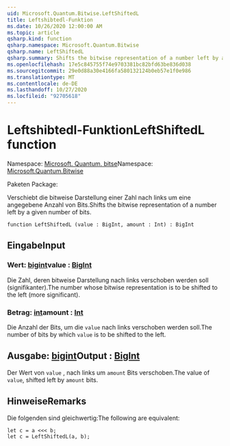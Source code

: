 ```yaml
---
uid: Microsoft.Quantum.Bitwise.LeftShiftedL
title: Leftshibtedl-Funktion
ms.date: 10/26/2020 12:00:00 AM
ms.topic: article
qsharp.kind: function
qsharp.namespace: Microsoft.Quantum.Bitwise
qsharp.name: LeftShiftedL
qsharp.summary: Shifts the bitwise representation of a number left by a given number of bits.
ms.openlocfilehash: 17e5c845755f74e9703381bc82bfd63be836d038
ms.sourcegitcommit: 29e0d88a30e4166fa580132124b0eb57e1f0e986
ms.translationtype: MT
ms.contentlocale: de-DE
ms.lasthandoff: 10/27/2020
ms.locfileid: "92705618"
---
```

# <a name="leftshiftedl-function"></a><span data-ttu-id="16cb1-102">Leftshibtedl-Funktion</span><span class="sxs-lookup"><span data-stu-id="16cb1-102">LeftShiftedL function</span></span>

<span data-ttu-id="16cb1-103">Namespace: [Microsoft. Quantum. bitse](xref:Microsoft.Quantum.Bitwise)</span><span class="sxs-lookup"><span data-stu-id="16cb1-103">Namespace: [Microsoft.Quantum.Bitwise](xref:Microsoft.Quantum.Bitwise)</span></span>

<span data-ttu-id="16cb1-104">Paketen [](https://nuget.org/packages/)</span><span class="sxs-lookup"><span data-stu-id="16cb1-104">Package: [](https://nuget.org/packages/)</span></span>


<span data-ttu-id="16cb1-105">Verschiebt die bitweise Darstellung einer Zahl nach links um eine angegebene Anzahl von Bits.</span><span class="sxs-lookup"><span data-stu-id="16cb1-105">Shifts the bitwise representation of a number left by a given number of bits.</span></span>

```qsharp
function LeftShiftedL (value : BigInt, amount : Int) : BigInt
```


## <a name="input"></a><span data-ttu-id="16cb1-106">Eingabe</span><span class="sxs-lookup"><span data-stu-id="16cb1-106">Input</span></span>

### <a name="value--bigint"></a><span data-ttu-id="16cb1-107">Wert: [bigint](xref:microsoft.quantum.lang-ref.bigint)</span><span class="sxs-lookup"><span data-stu-id="16cb1-107">value : [BigInt](xref:microsoft.quantum.lang-ref.bigint)</span></span>

<span data-ttu-id="16cb1-108">Die Zahl, deren bitweise Darstellung nach links verschoben werden soll (signifikanter).</span><span class="sxs-lookup"><span data-stu-id="16cb1-108">The number whose bitwise representation is to be shifted to the left (more significant).</span></span>


### <a name="amount--int"></a><span data-ttu-id="16cb1-109">Betrag: [int](xref:microsoft.quantum.lang-ref.int)</span><span class="sxs-lookup"><span data-stu-id="16cb1-109">amount : [Int](xref:microsoft.quantum.lang-ref.int)</span></span>

<span data-ttu-id="16cb1-110">Die Anzahl der Bits, um die `value` nach links verschoben werden soll.</span><span class="sxs-lookup"><span data-stu-id="16cb1-110">The number of bits by which `value` is to be shifted to the left.</span></span>



## <a name="output--bigint"></a><span data-ttu-id="16cb1-111">Ausgabe: [bigint](xref:microsoft.quantum.lang-ref.bigint)</span><span class="sxs-lookup"><span data-stu-id="16cb1-111">Output : [BigInt](xref:microsoft.quantum.lang-ref.bigint)</span></span>

<span data-ttu-id="16cb1-112">Der Wert von `value` , nach links um `amount` Bits verschoben.</span><span class="sxs-lookup"><span data-stu-id="16cb1-112">The value of `value`, shifted left by `amount` bits.</span></span>

## <a name="remarks"></a><span data-ttu-id="16cb1-113">Hinweise</span><span class="sxs-lookup"><span data-stu-id="16cb1-113">Remarks</span></span>

<span data-ttu-id="16cb1-114">Die folgenden sind gleichwertig:</span><span class="sxs-lookup"><span data-stu-id="16cb1-114">The following are equivalent:</span></span>

```Q#
let c = a <<< b;
let c = LeftShiftedL(a, b);
```